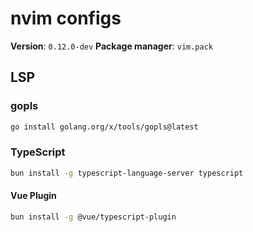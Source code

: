 # nvim configs

**Version**: `0.12.0-dev`
**Package manager**: `vim.pack`

## LSP

### gopls

```bash
go install golang.org/x/tools/gopls@latest
```

### TypeScript

```bash
bun install -g typescript-language-server typescript
```

#### Vue Plugin

```bash
bun install -g @vue/typescript-plugin
```
